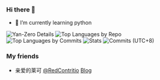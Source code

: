 ### Hi there 👋

<!--
**Yan-Zero/Yan-Zero** is a ✨ _special_ ✨ repository because its `README.md` (this file) appears on your GitHub profile.

Here are some ideas to get you started:

- 🔭 I’m currently working on ...
- 🌱 I’m currently learning ...
- 👯 I’m looking to collaborate on ...
- 🤔 I’m looking for help with ...
- 💬 Ask me about ...
- 📫 How to reach me: ...
- 😄 Pronouns: ...
- ⚡ Fun fact: ...
-->

- 🌱 I’m currently learning python

![Yan-Zero Details](http://github-profile-summary-cards.vercel.app/api/cards/profile-details?username=Yan-Zero&theme=solarized)
![Top Languages by Repo](http://github-profile-summary-cards.vercel.app/api/cards/repos-per-language?username=Yan-Zero&theme=solarized)
![Top Languages by Commits](http://github-profile-summary-cards.vercel.app/api/cards/most-commit-language?username=Yan-Zero&theme=solarized)
![Stats](http://github-profile-summary-cards.vercel.app/api/cards/stats?username=Yan-Zero&theme=solarized)
![Commits (UTC+8)](http://github-profile-summary-cards.vercel.app/api/cards/productive-time?username=Yan-Zero&theme=solarized&&utcOffset=8)

### My friends

- 亲爱的莱可 [@RedContritio](https://github.com/RedContritio) [Blog](https://redcontritio.github.io/)
